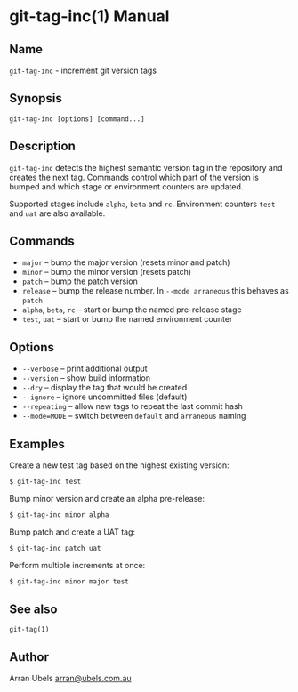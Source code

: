 # git-tag-inc(1) Manual

## Name
`git-tag-inc` - increment git version tags

## Synopsis
```
git-tag-inc [options] [command...]
```

## Description
`git-tag-inc` detects the highest semantic version tag in the repository and
creates the next tag. Commands control which part of the version is bumped and
which stage or environment counters are updated.

Supported stages include `alpha`, `beta` and `rc`. Environment counters `test`
and `uat` are also available.

## Commands
- `major`  – bump the major version (resets minor and patch)
- `minor`  – bump the minor version (resets patch)
- `patch`  – bump the patch version
- `release` – bump the release number. In `--mode arraneous` this behaves as
  `patch`
- `alpha`, `beta`, `rc` – start or bump the named pre-release stage
- `test`, `uat` – start or bump the named environment counter

## Options
- `--verbose` – print additional output
- `--version` – show build information
- `--dry` – display the tag that would be created
- `--ignore` – ignore uncommitted files (default)
- `--repeating` – allow new tags to repeat the last commit hash
- `--mode=MODE` – switch between `default` and `arraneous` naming

## Examples
Create a new test tag based on the highest existing version:

```bash
$ git-tag-inc test
```

Bump minor version and create an alpha pre-release:

```bash
$ git-tag-inc minor alpha
```

Bump patch and create a UAT tag:

```bash
$ git-tag-inc patch uat
```

Perform multiple increments at once:

```bash
$ git-tag-inc minor major test
```

## See also
`git-tag(1)`

## Author
Arran Ubels <arran@ubels.com.au>

